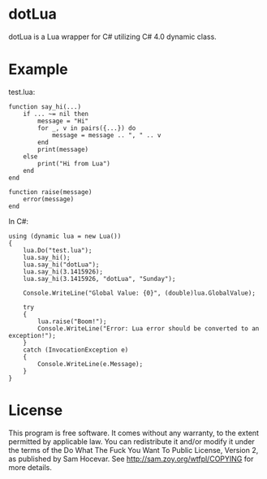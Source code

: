 dotLua
======
dotLua is a Lua wrapper for C# utilizing C# 4.0 dynamic class.

Example
======
test.lua:

	function say_hi(...)
		if ... ~= nil then
			message = "Hi"
			for _, v in pairs({...}) do
				message = message .. ", " .. v
			end
			print(message)
		else
			print("Hi from Lua")
		end
	end

	function raise(message)
		error(message)
	end

In C#:

	using (dynamic lua = new Lua())
	{
		lua.Do("test.lua");
		lua.say_hi();
		lua.say_hi("dotLua");
		lua.say_hi(3.1415926);
		lua.say_hi(3.1415926, "dotLua", "Sunday");

		Console.WriteLine("Global Value: {0}", (double)lua.GlobalValue);

		try
		{
			lua.raise("Boom!");
			Console.WriteLine("Error: Lua error should be converted to an exception!");
		}
		catch (InvocationException e)
		{
			Console.WriteLine(e.Message);
		}
	}

License
======
This program is free software. It comes without any warranty, to
the extent permitted by applicable law. You can redistribute it
and/or modify it under the terms of the Do What The Fuck You Want
To Public License, Version 2, as published by Sam Hocevar. See
http://sam.zoy.org/wtfpl/COPYING for more details.
